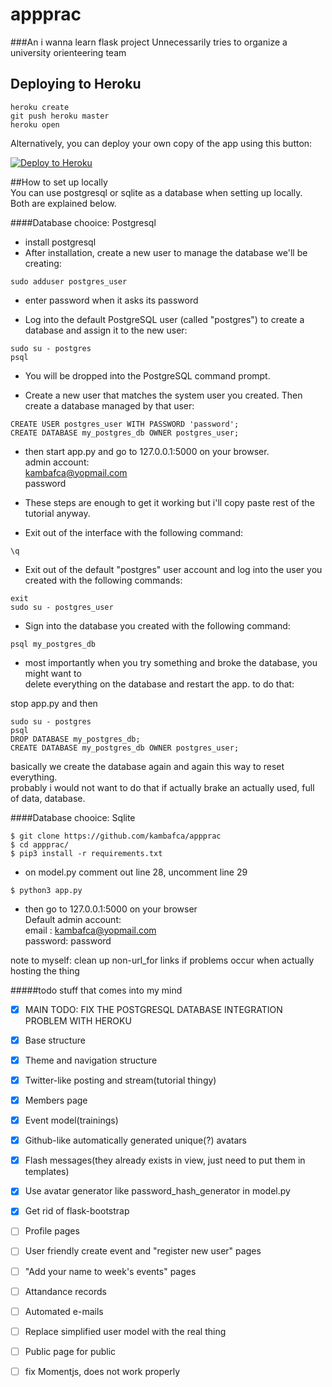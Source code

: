 # appprac
###An i wanna learn flask project
Unnecessarily tries to organize a university orienteering team

## Deploying to Heroku

```
heroku create
git push heroku master
heroku open
```

Alternatively, you can deploy your own copy of the app using this button:

[![Deploy to Heroku](https://www.herokucdn.com/deploy/button.png)](https://heroku.com/deploy)

##How to set up locally  
You can use postgresql or sqlite as a database when setting up locally.  
Both are explained below.  
  
####Database chooice: Postgresql
+ install postgresql
+ After installation, create a new user to manage the database we'll be creating:
```
sudo adduser postgres_user
```
+ enter password when it asks its password

+ Log into the default PostgreSQL user (called "postgres") to create a database and assign it to the new user:
```
sudo su - postgres
psql
```
+ You will be dropped into the PostgreSQL command prompt.

+ Create a new user that matches the system user you created. Then create a database managed by that user:
```
CREATE USER postgres_user WITH PASSWORD 'password';
CREATE DATABASE my_postgres_db OWNER postgres_user;
```
+ then start app.py and go to 127.0.0.1:5000 on your browser.  
admin account:  
kambafca@yopmail.com  
password  
  
+ These steps are enough to get it working but i'll copy paste rest of the tutorial anyway.  

+ Exit out of the interface with the following command:
```
\q
```
+ Exit out of the default "postgres" user account and log into the user you created with the following commands:
```
exit
sudo su - postgres_user
```
+ Sign into the database you created with the following command:
```
psql my_postgres_db
```
+ most importantly when you try something and broke the database, you might want to  
delete everything on the database and restart the app. to do that:

stop app.py and then
```
sudo su - postgres
psql
DROP DATABASE my_postgres_db;
CREATE DATABASE my_postgres_db OWNER postgres_user;
```
basically we create the database again and again this way to reset everything.  
probably i would not want to do that if actually brake an actually used, full of data, database.


####Database chooice: Sqlite
```
$ git clone https://github.com/kambafca/appprac  
$ cd appprac/
$ pip3 install -r requirements.txt
```
+ on model.py comment out line 28, uncomment line 29  
```
$ python3 app.py
```
+ then go to 127.0.0.1:5000 on your browser  
Default admin account:  
email   : kambafca@yopmail.com  
password: password  


note to myself: clean up non-url_for links if problems occur when actually hosting the thing  

#####todo stuff that comes into my mind

- [x] MAIN TODO: FIX THE POSTGRESQL DATABASE INTEGRATION PROBLEM WITH HEROKU  

- [x] Base structure
- [x] Theme and navigation structure
- [x] Twitter-like posting and stream(tutorial thingy)
- [x] Members page
- [x] Event model(trainings)
- [x] Github-like automatically generated unique(?) avatars
- [x] Flash messages(they already exists in view, just need to put them in templates)
- [x] Use avatar generator like password_hash_generator in model.py
- [x] Get rid of flask-bootstrap
- [ ] Profile pages
- [ ] User friendly create event and "register new user" pages
- [ ] "Add your name to week's events" pages
- [ ] Attandance records
- [ ] Automated e-mails
- [ ] Replace simplified user model with the real thing
- [ ] Public page for public
- [ ] fix Momentjs, does not work properly
